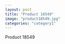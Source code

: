 ```yaml
---
layout: post
title: "Product 18549"
image: "product18549.jpg"
categories: "category1"
---
```

Product 18549
